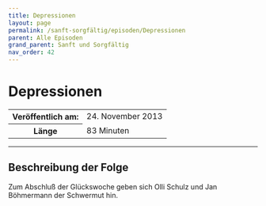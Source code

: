 ```yaml
---
title: Depressionen
layout: page
permalink: /sanft-sorgfältig/episoden/Depressionen
parent: Alle Episoden
grand_parent: Sanft und Sorgfältig
nav_order: 42
---
```


# Depressionen
<table class="resp-table dcf-table dcf-table-responsive dcf-table-bordered dcf-table-striped dcf-w-100%">
                    <tbody>
                        <tr>
                            <th scope="row">Veröffentlich am:</th>
                            <td data-label="Veröffentlich am:">24. November 2013</td>
                        </tr>
                        <tr>
                            <th scope="row">Länge </th>
                            <td data-label="Länge ">83 Minuten</td>
                        </tr></tbody>
                </table>

***

## Beschreibung der Folge

<div>
Zum Abschluß der Glückswoche geben sich Olli Schulz und Jan Böhmermann der Schwermut hin.  
</div>

